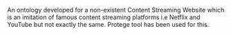 An ontology developed for a non-existent Content Streaming Website which is an imitation of famous content streaming platforms i.e Netflix and YouTube but not exactly the same. Protege tool has been used for this.
